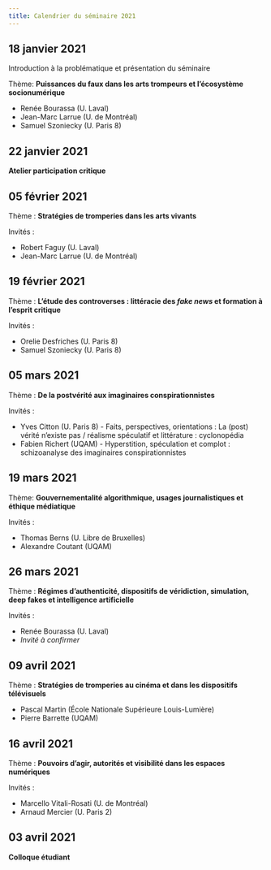 ```yaml
---
title: Calendrier du séminaire 2021
---
```


## 18 janvier 2021

Introduction à la problématique et présentation du séminaire

Thème:
**Puissances du faux dans les arts trompeurs et l’écosystème socionumérique**

- Renée Bourassa (U. Laval)
- Jean-Marc Larrue (U. de Montréal)
- Samuel Szoniecky (U. Paris 8)

## 22 janvier 2021

**Atelier participation critique**

## 05 février 2021

Thème :
**Stratégies de tromperies dans les arts vivants**

Invités : 

- Robert Faguy (U. Laval)
- Jean-Marc Larrue (U. de Montréal)

## 19 février 2021

Thème :
**L’étude des controverses : littéracie des _fake news_ et formation à l’esprit critique**

Invités : 

- Orelie Desfriches (U. Paris 8)
- Samuel Szoniecky (U. Paris 8) 

## 05 mars 2021

Thème :
**De la postvérité aux imaginaires conspirationnistes**

Invités :

- Yves Citton (U. Paris 8) - Faits, perspectives, orientations : La (post) vérité n’existe pas / réalisme spéculatif et littérature : cyclonopédia
- Fabien Richert (UQAM) - Hyperstition, spéculation et complot : schizoanalyse des imaginaires conspirationnistes

## 19 mars 2021

Thème:
**Gouvernementalité algorithmique, usages journalistiques et éthique médiatique**

Invités :

- Thomas Berns (U. Libre de Bruxelles)
- Alexandre Coutant (UQAM)

## 26 mars 2021

Thème :
**Régimes d’authenticité, dispositifs de véridiction, simulation, deep fakes et intelligence artificielle**

Invités : 

- Renée Bourassa (U. Laval)
- _Invité à confirmer_

## 09 avril 2021

Thème :
**Stratégies de tromperies au cinéma et dans les dispositifs télévisuels**

- Pascal Martin (École Nationale Supérieure Louis-Lumière)
- Pierre Barrette (UQAM)

## 16 avril 2021

Thème :
**Pouvoirs d’agir, autorités et visibilité dans les espaces numériques**

Invités :

- Marcello Vitali-Rosati (U. de Montréal)
- Arnaud Mercier (U. Paris 2)

## 03 avril 2021

**Colloque étudiant**
